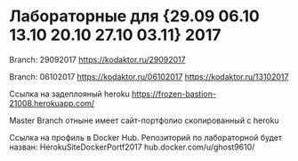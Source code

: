 # Лабораторные для {29.09 06.10 13.10 20.10 27.10 03.11} 2017

Branch: 29092017
https://kodaktor.ru/29092017

Branch: 06102017
https://kodaktor.ru/06102017
https://kodaktor.ru/13102017

Ссылка на задеплояный heroku
https://frozen-bastion-21008.herokuapp.com/

Master Branch отныне имеет сайт-портфолио скопированный с heroku

Ссылка на профиль в Docker Hub. Репозиторий по лабораторной будет назван: HerokuSiteDockerPortf2017
hub.docker.com/u/ghost9610/
